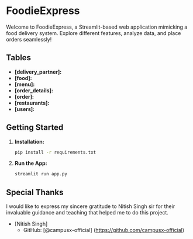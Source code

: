 
# FoodieExpress
Welcome to FoodieExpress, a Streamlit-based web application mimicking a food delivery system. Explore different features, analyze data, and place orders seamlessly!


## Tables
- **[delivery_partner]:**
- **[food]:**
- **[menu]:**
- **[order_details]:**
- **[order]:**
- **[restaurants]:**
- **[users]:**

## Getting Started
1. **Installation:**
   ```bash
   pip install -r requirements.txt

2. **Run the App:**
    ```bash
    streamlit run app.py

## Special Thanks

I would like to express my sincere gratitude to Nitish Singh sir for their invaluable guidance and teaching that helped me to do this project.

- [Nitish Singh]
  - GitHub: [@campusx-official] (https://github.com/campusx-official)
